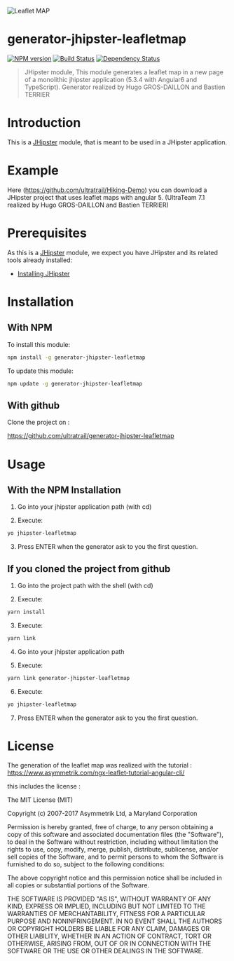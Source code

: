 ![Leaflet MAP](JHipster-LeafletMap-Module.png)

# generator-jhipster-leafletmap
[![NPM version][npm-image]][npm-url] [![Build Status][travis-image]][travis-url] [![Dependency Status][daviddm-image]][daviddm-url]
> JHipster module, This module generates a leaflet map in a new page of a monolithic jhipster application (5.3.4 with Angular6 and TypeScript).
Generator realized by Hugo GROS-DAILLON and Bastien TERRIER

# Introduction

This is a [JHipster](http://jhipster.github.io/) module, that is meant to be used in a JHipster application.

# Example

Here (https://github.com/ultratrail/Hiking-Demo) you can download a JHipster project that uses leaflet maps with angular 5. (UltraTeam 7.1 realized by Hugo GROS-DAILLON and Bastien TERRIER) 

# Prerequisites

As this is a [JHipster](http://jhipster.github.io/) module, we expect you have JHipster and its related tools already installed:

- [Installing JHipster](https://jhipster.github.io/installation.html)

# Installation

## With NPM

To install this module:

```bash
npm install -g generator-jhipster-leafletmap
```

To update this module:

```bash
npm update -g generator-jhipster-leafletmap
```
## With github

Clone the project on :

https://github.com/ultratrail/generator-jhipster-leafletmap

# Usage

## With the NPM Installation

1) Go into your jhipster application path (with cd)

2) Execute:
```bash
yo jhipster-leafletmap
```

3) Press ENTER when the generator ask to you the first question.

## If you cloned the project from github

1) Go into the project path with the shell (with cd)

2) Execute:
```bash
yarn install
```

3) Execute:
```bash
yarn link
```

4) Go into your jhipster application path

5) Execute:
```bash
yarn link generator-jhipster-leafletmap
```

6) Execute:
```bash
yo jhipster-leafletmap
```

7) Press ENTER when the generator ask to you the first question.

# License

The generation of the leaflet map was realized with the tutorial : https://www.asymmetrik.com/ngx-leaflet-tutorial-angular-cli/

this includes the license :

The MIT License (MIT)

Copyright (c) 2007-2017 Asymmetrik Ltd, a Maryland Corporation

Permission is hereby granted, free of charge, to any person obtaining a copy
of this software and associated documentation files (the "Software"), to deal
in the Software without restriction, including without limitation the rights
to use, copy, modify, merge, publish, distribute, sublicense, and/or sell
copies of the Software, and to permit persons to whom the Software is
furnished to do so, subject to the following conditions:

The above copyright notice and this permission notice shall be included in all
copies or substantial portions of the Software.

THE SOFTWARE IS PROVIDED "AS IS", WITHOUT WARRANTY OF ANY KIND, EXPRESS OR
IMPLIED, INCLUDING BUT NOT LIMITED TO THE WARRANTIES OF MERCHANTABILITY,
FITNESS FOR A PARTICULAR PURPOSE AND NONINFRINGEMENT. IN NO EVENT SHALL THE
AUTHORS OR COPYRIGHT HOLDERS BE LIABLE FOR ANY CLAIM, DAMAGES OR OTHER
LIABILITY, WHETHER IN AN ACTION OF CONTRACT, TORT OR OTHERWISE, ARISING FROM,
OUT OF OR IN CONNECTION WITH THE SOFTWARE OR THE USE OR OTHER DEALINGS IN THE
SOFTWARE.




[npm-image]: https://img.shields.io/npm/v/generator-jhipster-leafletmap.svg
[npm-url]: https://npmjs.org/package/generator-jhipster-leafletmap
[travis-image]: https://travis-ci.org/HugoSecteur4/generator-jhipster-leafletmap.svg?branch=master
[travis-url]: https://travis-ci.org/HugoSecteur4/generator-jhipster-leafletmap
[daviddm-image]: https://david-dm.org/HugoSecteur4/generator-jhipster-leafletmap.svg?theme=shields.io
[daviddm-url]: https://david-dm.org/HugoSecteur4/generator-jhipster-leafletmap

